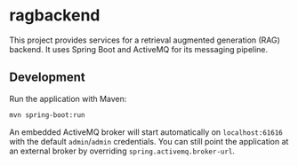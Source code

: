 # ragbackend

This project provides services for a retrieval augmented generation (RAG) backend. It uses Spring Boot and ActiveMQ for its messaging pipeline.

## Development

Run the application with Maven:

```bash
mvn spring-boot:run
```

An embedded ActiveMQ broker will start automatically on `localhost:61616` with the default `admin`/`admin` credentials. You can still point the application at an external broker by overriding `spring.activemq.broker-url`.
